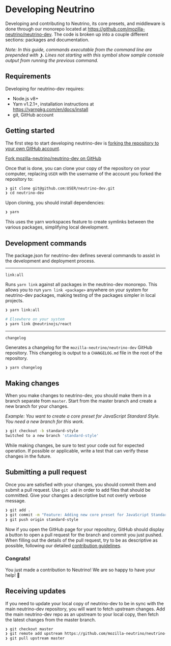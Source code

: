 # Developing Neutrino

Developing and contributing to Neutrino, its core presets, and middleware is done through our monorepo located at
https://github.com/mozilla-neutrino/neutrino-dev. The code is broken up into a couple different sections:
packages and documentation.

_Note: In this guide, commands executable from the command line are prepended with `❯`. Lines not starting
with this symbol show sample console output from running the previous command._

## Requirements

Developing for neutrino-dev requires:

- Node.js v8+
- Yarn v1.2.1+, installation instructions at https://yarnpkg.com/en/docs/install
- git, GitHub account

## Getting started

The first step to start developing neutrino-dev is
[forking the repository to your own GitHub account](https://help.github.com/articles/fork-a-repo/).

<a href="https://github.com/mozilla-neutrino/neutrino-dev/fork" target="_blank">Fork mozilla-neutrino/neutrino-dev on GitHub</a>

Once that is done, you can clone your copy of the repository on your computer, replacing `USER` with the username
of the account you forked the repository to:

```bash
❯ git clone git@github.com:USER/neutrino-dev.git
❯ cd neutrino-dev
```

Upon cloning, you should install dependencies:

```bash
❯ yarn
```

This uses the yarn workspaces feature to create symlinks between the various packages, simplifying local development.

## Development commands

The package.json for neutrino-dev defines several commands to assist in the development and deployment process.

---

`link:all`

Runs `yarn link` against all packages in the neutrino-dev monorepo. This allows you to run `yarn link <package>`
anywhere on your system for neutrino-dev packages, making testing of the packages simpler in local projects.

```bash
❯ yarn link:all

# Elsewhere on your system
❯ yarn link @neutrinojs/react
```

---

`changelog`

Generates a changelog for the `mozilla-neutrino/neutrino-dev` GitHub repository. This changelog is output to a
`CHANGELOG.md` file in the root of the repository.

```bash
❯ yarn changelog
```

## Making changes

When you make changes to neutrino-dev, you should make them in a branch separate from `master`. Start from the
master branch and create a new branch for your changes.

_Example: You want to create a core preset for JavaScript Standard Style. You need a new branch for this work._

```bash
❯ git checkout -b standard-style
Switched to a new branch 'standard-style'
```

While making changes, be sure to test your code out for expected operation. If possible or applicable, write a
test that can verify these changes in the future.

## Submitting a pull request

Once you are satisfied with your changes, you should commit them and submit a pull request. Use `git add`
in order to add files that should be committed. Give your changes a descriptive but not overly verbose message.

```bash
❯ git add .
❯ git commit -m "Feature: Adding new core preset for JavaScript Standard Style"
❯ git push origin standard-style
```

Now if you open the GitHub page for your repository, GitHub should display a button to open a pull request for
the branch and commit you just pushed. When filling out the details of the pull request, try to be as descriptive
as possible, following our detailed [contribution guidelines](./README.md).

### Congrats!

You just made a contribution to Neutrino! We are so happy to have your help! 🎉

## Receiving updates

If you need to update your local copy of neutrino-dev to be in sync with the main neutrino-dev repository, you
will want to fetch upstream changes. Add the main neutrino-dev repo as an upstream to your local copy, then fetch
the latest changes from the master branch.

```bash
❯ git checkout master
❯ git remote add upstream https://github.com/mozilla-neutrino/neutrino-dev.git
❯ git pull upstream master
```
